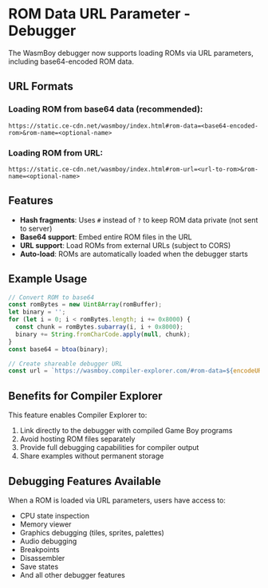 # ROM Data URL Parameter - Debugger

The WasmBoy debugger now supports loading ROMs via URL parameters, including base64-encoded ROM data.

## URL Formats

### Loading ROM from base64 data (recommended):

```
https://static.ce-cdn.net/wasmboy/index.html#rom-data=<base64-encoded-rom>&rom-name=<optional-name>
```

### Loading ROM from URL:

```
https://static.ce-cdn.net/wasmboy/index.html#rom-url=<url-to-rom>&rom-name=<optional-name>
```

## Features

- **Hash fragments**: Uses `#` instead of `?` to keep ROM data private (not sent to server)
- **Base64 support**: Embed entire ROM files in the URL
- **URL support**: Load ROMs from external URLs (subject to CORS)
- **Auto-load**: ROMs are automatically loaded when the debugger starts

## Example Usage

```javascript
// Convert ROM to base64
const romBytes = new Uint8Array(romBuffer);
let binary = '';
for (let i = 0; i < romBytes.length; i += 0x8000) {
  const chunk = romBytes.subarray(i, i + 0x8000);
  binary += String.fromCharCode.apply(null, chunk);
}
const base64 = btoa(binary);

// Create shareable debugger URL
const url = `https://wasmboy.compiler-explorer.com/#rom-data=${encodeURIComponent(base64)}&rom-name=MyGame.gb`;
```

## Benefits for Compiler Explorer

This feature enables Compiler Explorer to:

1. Link directly to the debugger with compiled Game Boy programs
2. Avoid hosting ROM files separately
3. Provide full debugging capabilities for compiler output
4. Share examples without permanent storage

## Debugging Features Available

When a ROM is loaded via URL parameters, users have access to:

- CPU state inspection
- Memory viewer
- Graphics debugging (tiles, sprites, palettes)
- Audio debugging
- Breakpoints
- Disassembler
- Save states
- And all other debugger features
